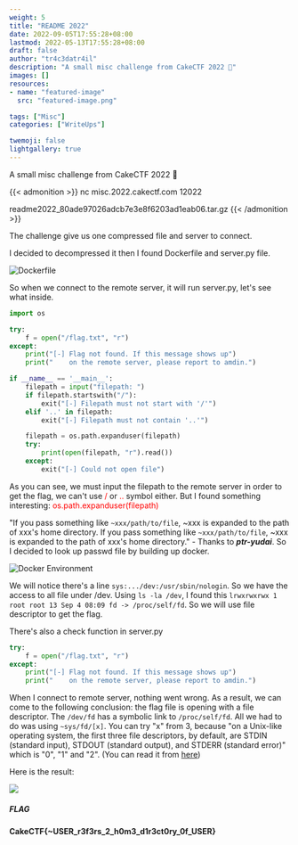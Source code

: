 ```yaml
---
weight: 5
title: "README 2022"
date: 2022-09-05T17:55:28+08:00
lastmod: 2022-05-13T17:55:28+08:00
draft: false
author: "tr4c3datr4il"
description: "A small misc challenge from CakeCTF 2022 🎂"
images: []
resources:
- name: "featured-image"
  src: "featured-image.png"

tags: ["Misc"]
categories: ["WriteUps"]

twemoji: false
lightgallery: true
---
```


A small misc challenge from CakeCTF 2022 🎂
            
<!--more-->

{{< admonition >}}
nc misc.2022.cakectf.com 12022

readme2022_80ade97026adcb7e3e8f6203ad1eab06.tar.gz
{{< /admonition >}}

The challenge give us one compressed file and server to connect.

I decided to decompressed it then I found Dockerfile and server.py file.

![Dockerfile](https://user-images.githubusercontent.com/89141562/188305566-df9bfcdb-5123-476f-8c89-cf63b9e3af1a.png)

So when we connect to the remote server, it will run server.py, let's see what inside.

```python
import os

try:
    f = open("/flag.txt", "r")
except:
    print("[-] Flag not found. If this message shows up")
    print("    on the remote server, please report to amdin.")

if __name__ == '__main__':
    filepath = input("filepath: ")
    if filepath.startswith("/"):
        exit("[-] Filepath must not start with '/'")
    elif '..' in filepath:
        exit("[-] Filepath must not contain '..'")

    filepath = os.path.expanduser(filepath)
    try:
        print(open(filepath, "r").read())
    except:
        exit("[-] Could not open file")
```

As you can see, we must input the filepath to the remote server in order to get the flag, we can't use <font style="color:red">/</font> or <font style="color:red">..</font> symbol either. But I found something interesting: <font style="color:red">os.path.expanduser(filepath)</font>

"If you pass something like `~xxx/path/to/file`, \~xxx is expanded to the path of xxx's home directory. If you pass something like `~xxx/path/to/file`, \~xxx is expanded to the path of xxx's home directory." - Thanks to _**ptr-yudai**_. So I decided to look up passwd file by building up docker.

![Docker Environment](https://user-images.githubusercontent.com/89141562/188305576-fe067ec1-fd1f-4294-a8eb-0cd2075502d1.png)

We will notice there's a line `sys:.../dev:/usr/sbin/nologin`. So we have the access to all file under /dev. Using `ls -la /dev`, I found this `lrwxrwxrwx 1 root root 13 Sep 4 08:09 fd -> /proc/self/fd`. So we will use file descriptor to get the flag.

There's also a check function in server.py

```python
try:
    f = open("/flag.txt", "r")
except:
    print("[-] Flag not found. If this message shows up")
    print("    on the remote server, please report to amdin.")
```

When I connect to remote server, nothing went wrong. As a result, we can come to the following conclusion: the flag file is opening with a file descriptor. The `/dev/fd` has a symbolic link to `/proc/self/fd`. All we had to do was using `~sys/fd/[x]`. You can try "x" from 3, because "on a Unix-like operating system, the first three file descriptors, by default, are STDIN (standard input), STDOUT (standard output), and STDERR (standard error)" which is "0", "1" and "2". (You can read it from [here](https://www.computerhope.com/jargon/f/file-descriptor.htm))

Here is the result:

![](https://user-images.githubusercontent.com/89141562/188305587-de4f6df2-e9ae-4a44-b606-64ceffbbc894.png)

##### FLAG 

**CakeCTF{~USER_r3f3rs_2_h0m3_d1r3ct0ry_0f_USER}**
